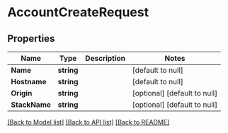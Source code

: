 # AccountCreateRequest

## Properties
Name | Type | Description | Notes
------------ | ------------- | ------------- | -------------
**Name** | **string** |  | [default to null]
**Hostname** | **string** |  | [default to null]
**Origin** | **string** |  | [optional] [default to null]
**StackName** | **string** |  | [optional] [default to null]

[[Back to Model list]](../README.md#documentation-for-models) [[Back to API list]](../README.md#documentation-for-api-endpoints) [[Back to README]](../README.md)


